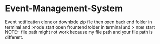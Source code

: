# Event-Management-System
 Event notification
clone or downlode zip file 
then open back end folder in terminal and >node start
open frountend folder in terminal and > npm start
NOTE:- file path might not work because my file path and your file path is different.
